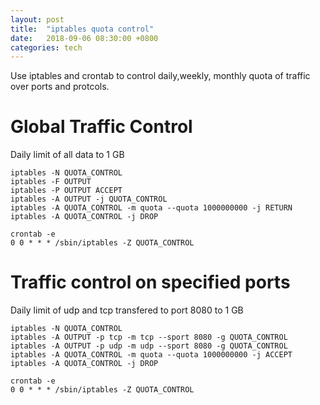 ```yaml
---
layout: post
title:  "iptables quota control"
date:   2018-09-06 08:30:00 +0800
categories: tech
---
```


Use iptables and crontab to control daily,weekly, monthly quota of traffic over ports and protcols.

# Global Traffic Control 
Daily limit of all data to 1 GB

```
iptables -N QUOTA_CONTROL
iptables -F OUTPUT
iptables -P OUTPUT ACCEPT
iptables -A OUTPUT -j QUOTA_CONTROL
iptables -A QUOTA_CONTROL -m quota --quota 1000000000 -j RETURN
iptables -A QUOTA_CONTROL -j DROP

crontab -e
0 0 * * * /sbin/iptables -Z QUOTA_CONTROL
```

# Traffic control on specified ports
Daily limit of udp and tcp transfered to port 8080 to 1 GB 

```
iptables -N QUOTA_CONTROL
iptables -A OUTPUT -p tcp -m tcp --sport 8080 -g QUOTA_CONTROL
iptables -A OUTPUT -p udp -m udp --sport 8080 -g QUOTA_CONTROL
iptables -A QUOTA_CONTROL -m quota --quota 1000000000 -j ACCEPT
iptables -A QUOTA_CONTROL -j DROP

crontab -e
0 0 * * * /sbin/iptables -Z QUOTA_CONTROL
```


